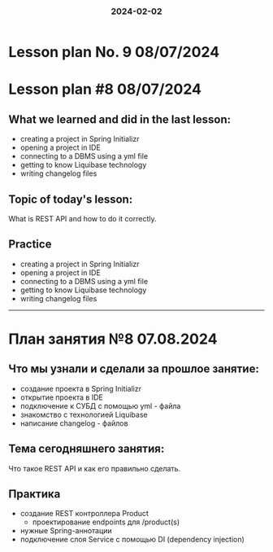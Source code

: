 
<h3 style="text-align: center; padding-bottom: 14px">2024-02-02</h3>

# Lesson plan No. 9 08/07/2024

# Lesson plan #8 08/07/2024

## What we learned and did in the last lesson:
- creating a project in Spring Initializr
- opening a project in IDE
- connecting to a DBMS using a yml file
- getting to know Liquibase technology
- writing changelog files

## Topic of today's lesson:
What is REST API and how to do it correctly.

## Practice
- creating a project in Spring Initializr
- opening a project in IDE
- connecting to a DBMS using a yml file
- getting to know Liquibase technology
- writing changelog files

___

# План занятия №8 07.08.2024

## Что мы узнали и сделали за прошлое занятие:
- создание проекта в Spring Initializr
- открытие проекта в IDE
- подключение к СУБД с помощью yml - файла
- знакомство с технологией Liquibase
- написание changelog - файлов


## Тема сегодняшнего занятия:
Что такое REST API и как его правильно сделать.


## Практика
- создание REST контроллера Product
    - проектирование endpoints для /product(s)
- нужные Spring-аннотации
- подключение слоя Service с помощью DI (dependency injection)


